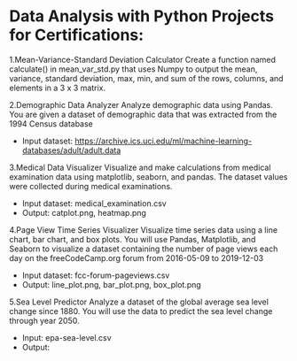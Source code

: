 # Data Analysis with Python Projects for Certifications:

1.Mean-Variance-Standard Deviation Calculator
Create a function named calculate() in mean_var_std.py that uses Numpy to output the mean, variance, standard deviation, max, min, and sum of the rows, columns, and elements in a 3 x 3 matrix.

2.Demographic Data Analyzer
Analyze demographic data using Pandas. You are given a dataset of demographic data that was extracted from the 1994 Census database 
- Input dataset: https://archive.ics.uci.edu/ml/machine-learning-databases/adult/adult.data

3.Medical Data Visualizer
Visualize and make calculations from medical examination data using matplotlib, seaborn, and pandas. The dataset values were collected during medical examinations.

- Input dataset: medical_examination.csv
- Output: catplot.png, heatmap.png

4.Page View Time Series Visualizer
Visualize time series data using a line chart, bar chart, and box plots. You will use Pandas, Matplotlib, and Seaborn to visualize a dataset containing the number of page views each day on the freeCodeCamp.org forum from 2016-05-09 to 2019-12-03

- Input dataset: fcc-forum-pageviews.csv
- Output: line_plot.png, bar_plot.png, box_plot.png

5.Sea Level Predictor
Analyze a dataset of the global average sea level change since 1880. You will use the data to predict the sea level change through year 2050.
- Input: epa-sea-level.csv
- Output: 
